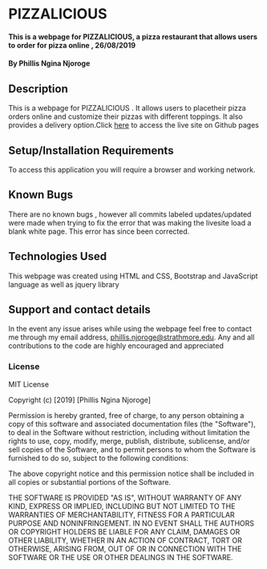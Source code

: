 # PIZZALICIOUS 
#### This is a webpage for PIZZALICIOUS, a pizza restaurant that allows users to order for pizza online , 26/08/2019
#### By Phillis Ngina Njoroge
## Description
This is a webpage for PIZZALICIOUS . It allows users to placetheir pizza orders online and customize their pizzas with different toppings. It also provides a delivery option.Click <a href="https://ngina07.github.io/delani-studio/">here</a> to access the live site on Github pages


## Setup/Installation Requirements
To access this application you will require a browser and working network.
## Known Bugs
There are no known bugs , however all commits labeled updates/updated were made when trying to fix the error that was making the livesite load a blank white page. This error has since been corrected.
## Technologies Used
This webpage was created using HTML and CSS, Bootstrap and JavaScript  language as well as jquery library
## Support and contact details
In the event any issue arises while using the webpage feel free to contact me through my email address, phillis.njoroge@strathmore.edu. Any and all contributions to the code are highly encouraged and appreciated 
### License
MIT License

Copyright (c) [2019] [Phillis Ngina Njoroge]

Permission is hereby granted, free of charge, to any person obtaining a copy
of this software and associated documentation files (the "Software"), to deal
in the Software without restriction, including without limitation the rights
to use, copy, modify, merge, publish, distribute, sublicense, and/or sell
copies of the Software, and to permit persons to whom the Software is
furnished to do so, subject to the following conditions:

The above copyright notice and this permission notice shall be included in all
copies or substantial portions of the Software.

THE SOFTWARE IS PROVIDED "AS IS", WITHOUT WARRANTY OF ANY KIND, EXPRESS OR
IMPLIED, INCLUDING BUT NOT LIMITED TO THE WARRANTIES OF MERCHANTABILITY,
FITNESS FOR A PARTICULAR PURPOSE AND NONINFRINGEMENT. IN NO EVENT SHALL THE
AUTHORS OR COPYRIGHT HOLDERS BE LIABLE FOR ANY CLAIM, DAMAGES OR OTHER
LIABILITY, WHETHER IN AN ACTION OF CONTRACT, TORT OR OTHERWISE, ARISING FROM,
OUT OF OR IN CONNECTION WITH THE SOFTWARE OR THE USE OR OTHER DEALINGS IN THE
SOFTWARE.

